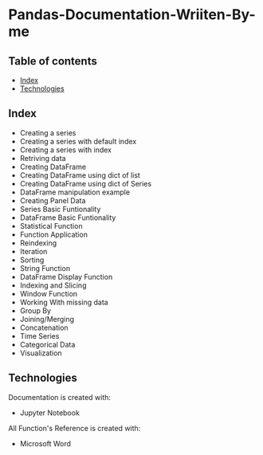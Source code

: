 # Pandas-Documentation-Wriiten-By-me

## Table of contents
* [Index](#index)
* [Technologies](#technologies)

## Index
* Creating a series
* Creating a series with default index
* Creating a series with index
* Retriving data
* Creating DataFrame
* Creating DataFrame using dict of list
* Creating DataFrame using dict of Series
* DataFrame manipulation example
* Creating Panel Data
* Series Basic Funtionality
* DataFrame Basic Funtionality
* Statistical Function
* Function Application
* Reindexing
* Iteration 
* Sorting
* String Function
* DataFrame Display Function
* Indexing and Slicing
* Window Function
* Working With missing data
* Group By
* Joining/Merging
* Concatenation
* Time Series
* Categorical Data
* Visualization
	
## Technologies
Documentation is created with:
* Jupyter Notebook


All Function's Reference is created with:
* Microsoft Word
